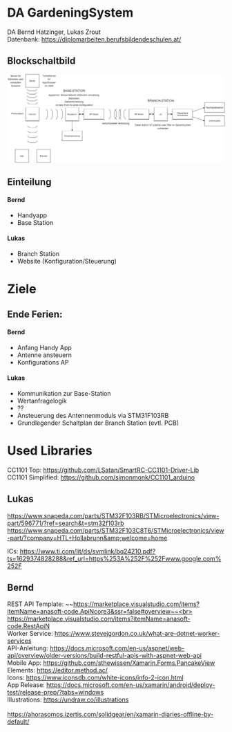 # DA GardeningSystem
DA Bernd Hatzinger, Lukas Zrout<br>
Datenbank: https://diplomarbeiten.berufsbildendeschulen.at/

## Blockschaltbild
<img src="./Aufgabenstellung/SmartGardeningSystem_V2.png">

## Einteilung
#### Bernd
- Handyapp
- Base Station
#### Lukas
- Branch Station
- Website (Konfiguration/Steuerung)

# Ziele
## Ende Ferien:
#### Bernd
- Anfang Handy App
- Antenne ansteuern
- Konfigurations AP
#### Lukas
- Kommunikation zur Base-Station
- Wertanfragelogik
- ??
- Ansteuerung des Antennenmoduls via STM31F103RB
- Grundlegender Schaltplan der Branch Station (evtl. PCB)

# Used Libraries
CC1101 Top: https://github.com/LSatan/SmartRC-CC1101-Driver-Lib<br>
	CC1101 Simplified: https://github.com/simonmonk/CC1101_arduino<br>

## Lukas
https://www.snapeda.com/parts/STM32F103RB/STMicroelectronics/view-part/596771/?ref=search&t=stm32f103rb
https://www.snapeda.com/parts/STM32F103C8T6/STMicroelectronics/view-part/?company=HTL+Hollabrunn&amp;welcome=home

ICs:
https://www.ti.com/lit/ds/symlink/bq24210.pdf?ts=1629374828288&ref_url=https%253A%252F%252Fwww.google.com%252F
## Bernd
REST API Template: ~~https://marketplace.visualstudio.com/items?itemName=anasoft-code.ApiNcore3&ssr=false#overview~~<br>
                   https://marketplace.visualstudio.com/items?itemName=anasoft-code.RestApiN<br>
Worker Service: https://www.stevejgordon.co.uk/what-are-dotnet-worker-services<br>
API-Anleitung: https://docs.microsoft.com/en-us/aspnet/web-api/overview/older-versions/build-restful-apis-with-aspnet-web-api<br>
Mobile App: https://github.com/sthewissen/Xamarin.Forms.PancakeView<br>
Elements: https://editor.method.ac/<br>
Icons: https://www.iconsdb.com/white-icons/info-2-icon.html<br>
App Release: https://docs.microsoft.com/en-us/xamarin/android/deploy-test/release-prep/?tabs=windows<br>
Illustrations: https://undraw.co/illustrations<br><br>
https://ahorasomos.izertis.com/solidgear/en/xamarin-diaries-offline-by-default/

